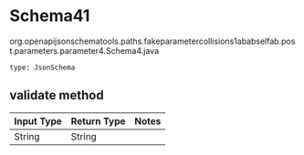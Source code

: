 # Schema41
org.openapijsonschematools.paths.fakeparametercollisions1ababselfab.post.parameters.parameter4.Schema4.java
```
type: JsonSchema
```

## validate method
| Input Type | Return Type | Notes |
| ---------- | ----------- | ----- |
| String | String | |

